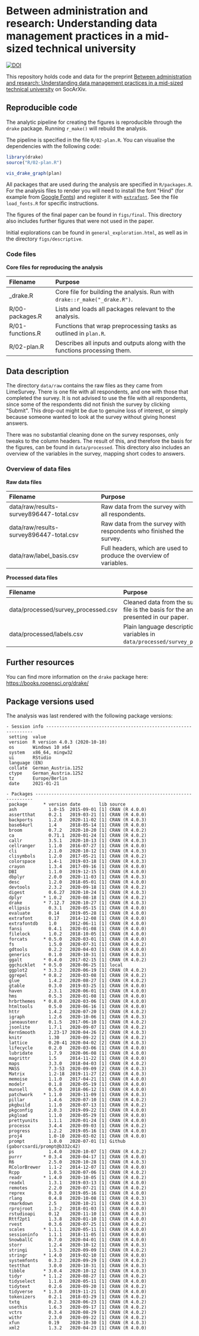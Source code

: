 # Between administration and research: Understanding data management practices in a mid-sized technical university
[![DOI](https://zenodo.org/badge/274885854.svg)](https://zenodo.org/badge/latestdoi/274885854)

This repository holds code and data for the preprint [Between administration and research: Understanding data management practices in a mid-sized technical university](https://osf.io/preprints/socarxiv/75ac6/)
on SocArXiv.


## Reproducible code
The analytic pipeline for creating the figures is reproducible through the 
`drake` package. Running `r_make()` will rebuild the analysis.

The pipeline is specified in the file `R/02-plan.R`. You can visualise the 
dependencies with the following code:

```r
library(drake)
source("R/02-plan.R")

vis_drake_graph(plan)
```


All packages that are used during the analysis are specified in `R/packages.R`.
For the analysis files to render you will need to install the font "Hind" (for
example from [Google Fonts](https://fonts.google.com/)) and 
register it with
[`extrafont`](https://cran.r-project.org/web/packages/extrafont/README.html). 
See the file `load_fonts.R` for specific instructions.

The figures of the final paper can be found in `figs/final`. This directory also
includes further figures that were not used in the paper. 

Initial explorations can be found in `general_exploration.html`, as well as 
in the directory `figs/descriptive`. 

### Code files

**Core files for reproducing the analysis**

|Filename                        |Purpose                                                                    |
|:-------------------------------|:--------------------------------------------------------------------------|
|_drake.R                        |Core file for building the analysis. Run with `drake::r_make("_drake.R")`.| 
|R/00-packages.R                 |Lists and loads all packages relevant to the analysis.                 |
|R/01-functions.R                |Functions that wrap preprocessing tasks as outlined in `plan.R`.|
|R/02-plan.R                     |Describes all inputs and outputs along with the functions processing them.|


## Data description
The directory `data/raw` contains the raw files as they came from LimeSurvey. 
There is one file with all respondents, and one with those that completed the
survey. It is not advised to use the file with all respondents, since some of
the respondents did not finish the survey by clicking "Submit". This drop-out
might be due to genuine loss of interest, or simply because someone wanted to
look at the survey without giving honest answers.

There was no substantial cleaning done on the survey responses, only tweaks 
to the column headers. The result of this, and therefore the basis for the
figures, can be found in `data/processed`. This directory also includes an 
overview of the variables in the survey, mapping short codes to answers.

### Overview of data files

**Raw data files**

|Filename                        |Purpose                                                               |
|:-------------------------------|:---------------------------------------------------------------------|
|data/raw/results-survey896447-total.csv|Raw data from the survey with all respondents.|
|data/raw/results-survey896447-total.csv |Raw data from the survey with respondents who finished the survey.|
|data/raw/label_basis.csv |Full headers, which are used to produce the overview of variables.|


**Processed data files**

|Filename                        |Purpose                                                                    |
|:-------------------------------|:--------------------------------------------------------------------------|
|data/processed/survey_processed.csv|Cleaned data from the survey. This file is the basis for the analysis presented in our paper.|
|data/processed/labels.csv|Plain language descriptions of the variables in `data/processed/survey_processed.csv`.|


## Further resources
You can find more information on the `drake` package here: 
https://books.ropensci.org/drake/



## Package versions used
The analysis was last rendered with the following package versions:

```
- Session info -----------------------------------------------------------------
 setting  value                       
 version  R version 4.0.3 (2020-10-10)
 os       Windows 10 x64              
 system   x86_64, mingw32             
 ui       RStudio                     
 language (EN)                        
 collate  German_Austria.1252         
 ctype    German_Austria.1252         
 tz       Europe/Berlin               
 date     2021-01-21                  

- Packages ---------------------------------------------------------------------
 package      * version date       lib source                             
 ash            1.0-15  2015-09-01 [1] CRAN (R 4.0.0)                     
 assertthat     0.2.1   2019-03-21 [1] CRAN (R 4.0.0)                     
 backports      1.2.0   2020-11-02 [1] CRAN (R 4.0.3)                     
 base64url      1.4     2018-05-14 [1] CRAN (R 4.0.0)                     
 broom          0.7.2   2020-10-20 [1] CRAN (R 4.0.2)                     
 ca             0.71.1  2020-01-24 [1] CRAN (R 4.0.2)                     
 callr          3.5.1   2020-10-13 [1] CRAN (R 4.0.3)                     
 cellranger     1.1.0   2016-07-27 [1] CRAN (R 4.0.0)                     
 cli            2.1.0   2020-10-12 [1] CRAN (R 4.0.3)                     
 clisymbols     1.2.0   2017-05-21 [1] CRAN (R 4.0.2)                     
 colorspace     1.4-1   2019-03-18 [1] CRAN (R 4.0.3)                     
 crayon         1.3.4   2017-09-16 [1] CRAN (R 4.0.0)                     
 DBI            1.1.0   2019-12-15 [1] CRAN (R 4.0.0)                     
 dbplyr         2.0.0   2020-11-03 [1] CRAN (R 4.0.3)                     
 desc           1.2.0   2018-05-01 [1] CRAN (R 4.0.0)                     
 devtools       2.3.2   2020-09-18 [1] CRAN (R 4.0.2)                     
 digest         0.6.27  2020-10-24 [1] CRAN (R 4.0.3)                     
 dplyr        * 1.0.2   2020-08-18 [1] CRAN (R 4.0.2)                     
 drake        * 7.12.7  2020-10-27 [1] CRAN (R 4.0.3)                     
 ellipsis       0.3.1   2020-05-15 [1] CRAN (R 4.0.0)                     
 evaluate       0.14    2019-05-28 [1] CRAN (R 4.0.0)                     
 extrafont      0.17    2014-12-08 [1] CRAN (R 4.0.0)                     
 extrafontdb    1.0     2012-06-11 [1] CRAN (R 4.0.0)                     
 fansi          0.4.1   2020-01-08 [1] CRAN (R 4.0.0)                     
 filelock       1.0.2   2018-10-05 [1] CRAN (R 4.0.0)                     
 forcats      * 0.5.0   2020-03-01 [1] CRAN (R 4.0.0)                     
 fs             1.5.0   2020-07-31 [1] CRAN (R 4.0.2)                     
 gdtools        0.2.2   2020-04-03 [1] CRAN (R 4.0.0)                     
 generics       0.1.0   2020-10-31 [1] CRAN (R 4.0.3)                     
 ggalt        * 0.4.0   2017-02-15 [1] CRAN (R 4.0.2)                     
 ggchicklet   * 0.5.0   2020-06-25 [1] local                              
 ggplot2      * 3.3.2   2020-06-19 [1] CRAN (R 4.0.2)                     
 ggrepel      * 0.8.2   2020-03-08 [1] CRAN (R 4.0.2)                     
 glue           1.4.2   2020-08-27 [1] CRAN (R 4.0.2)                     
 gtable         0.3.0   2019-03-25 [1] CRAN (R 4.0.0)                     
 haven          2.3.1   2020-06-01 [1] CRAN (R 4.0.0)                     
 hms            0.5.3   2020-01-08 [1] CRAN (R 4.0.0)                     
 hrbrthemes   * 0.8.0   2020-03-06 [1] CRAN (R 4.0.0)                     
 htmltools      0.5.0   2020-06-16 [1] CRAN (R 4.0.0)                     
 httr           1.4.2   2020-07-20 [1] CRAN (R 4.0.2)                     
 igraph         1.2.6   2020-10-06 [1] CRAN (R 4.0.3)                     
 janeaustenr    0.1.5   2017-06-10 [1] CRAN (R 4.0.2)                     
 jsonlite       1.7.1   2020-09-07 [1] CRAN (R 4.0.2)                     
 KernSmooth     2.23-17 2020-04-26 [2] CRAN (R 4.0.3)                     
 knitr          1.30    2020-09-22 [1] CRAN (R 4.0.2)                     
 lattice        0.20-41 2020-04-02 [2] CRAN (R 4.0.3)                     
 lifecycle      0.2.0   2020-03-06 [1] CRAN (R 4.0.0)                     
 lubridate      1.7.9   2020-06-08 [1] CRAN (R 4.0.0)                     
 magrittr       1.5     2014-11-22 [1] CRAN (R 4.0.0)                     
 maps           3.3.0   2018-04-03 [1] CRAN (R 4.0.2)                     
 MASS           7.3-53  2020-09-09 [2] CRAN (R 4.0.3)                     
 Matrix         1.2-18  2019-11-27 [2] CRAN (R 4.0.3)                     
 memoise        1.1.0   2017-04-21 [1] CRAN (R 4.0.0)                     
 modelr         0.1.8   2020-05-19 [1] CRAN (R 4.0.0)                     
 munsell        0.5.0   2018-06-12 [1] CRAN (R 4.0.0)                     
 patchwork    * 1.1.0   2020-11-09 [1] CRAN (R 4.0.3)                     
 pillar         1.4.6   2020-07-10 [1] CRAN (R 4.0.2)                     
 pkgbuild       1.1.0   2020-07-13 [1] CRAN (R 4.0.2)                     
 pkgconfig      2.0.3   2019-09-22 [1] CRAN (R 4.0.0)                     
 pkgload        1.1.0   2020-05-29 [1] CRAN (R 4.0.0)                     
 prettyunits    1.1.1   2020-01-24 [1] CRAN (R 4.0.0)                     
 processx       3.4.4   2020-09-03 [1] CRAN (R 4.0.2)                     
 progress       1.2.2   2019-05-16 [1] CRAN (R 4.0.0)                     
 proj4          1.0-10  2020-03-02 [1] CRAN (R 4.0.0)                     
 prompt         1.0.0   2020-07-01 [1] Github (gaborcsardi/prompt@b332c42)
 ps             1.4.0   2020-10-07 [1] CRAN (R 4.0.2)                     
 purrr        * 0.3.4   2020-04-17 [1] CRAN (R 4.0.0)                     
 R6             2.5.0   2020-10-28 [1] CRAN (R 4.0.3)                     
 RColorBrewer   1.1-2   2014-12-07 [1] CRAN (R 4.0.0)                     
 Rcpp           1.0.5   2020-07-06 [1] CRAN (R 4.0.2)                     
 readr        * 1.4.0   2020-10-05 [1] CRAN (R 4.0.2)                     
 readxl         1.3.1   2019-03-13 [1] CRAN (R 4.0.0)                     
 remotes        2.2.0   2020-07-21 [1] CRAN (R 4.0.2)                     
 reprex         0.3.0   2019-05-16 [1] CRAN (R 4.0.0)                     
 rlang          0.4.8   2020-10-08 [1] CRAN (R 4.0.3)                     
 rmarkdown      2.5     2020-10-21 [1] CRAN (R 4.0.3)                     
 rprojroot      1.3-2   2018-01-03 [1] CRAN (R 4.0.0)                     
 rstudioapi     0.12    2020-11-10 [1] CRAN (R 4.0.3)                     
 Rttf2pt1       1.3.8   2020-01-10 [1] CRAN (R 4.0.0)                     
 rvest          0.3.6   2020-07-25 [1] CRAN (R 4.0.2)                     
 scales       * 1.1.1   2020-05-11 [1] CRAN (R 4.0.0)                     
 sessioninfo    1.1.1   2018-11-05 [1] CRAN (R 4.0.0)                     
 SnowballC      0.7.0   2020-04-01 [1] CRAN (R 4.0.0)                     
 storr          1.2.4   2020-10-12 [1] CRAN (R 4.0.3)                     
 stringi        1.5.3   2020-09-09 [1] CRAN (R 4.0.2)                     
 stringr      * 1.4.0   2019-02-10 [1] CRAN (R 4.0.0)                     
 systemfonts    0.3.2   2020-09-29 [1] CRAN (R 4.0.2)                     
 testthat       3.0.0   2020-10-31 [1] CRAN (R 4.0.3)                     
 tibble       * 3.0.4   2020-10-12 [1] CRAN (R 4.0.3)                     
 tidyr        * 1.1.2   2020-08-27 [1] CRAN (R 4.0.2)                     
 tidyselect     1.1.0   2020-05-11 [1] CRAN (R 4.0.0)                     
 tidytext       0.2.6   2020-09-20 [1] CRAN (R 4.0.2)                     
 tidyverse    * 1.3.0   2019-11-21 [1] CRAN (R 4.0.0)                     
 tokenizers     0.2.1   2018-03-29 [1] CRAN (R 4.0.2)                     
 txtq           0.2.3   2020-06-23 [1] CRAN (R 4.0.2)                     
 usethis        1.6.3   2020-09-17 [1] CRAN (R 4.0.2)                     
 vctrs          0.3.4   2020-08-29 [1] CRAN (R 4.0.2)                     
 withr          2.3.0   2020-09-22 [1] CRAN (R 4.0.2)                     
 xfun           0.19    2020-10-30 [1] CRAN (R 4.0.3)                     
 xml2           1.3.2   2020-04-23 [1] CRAN (R 4.0.0)                         
```

